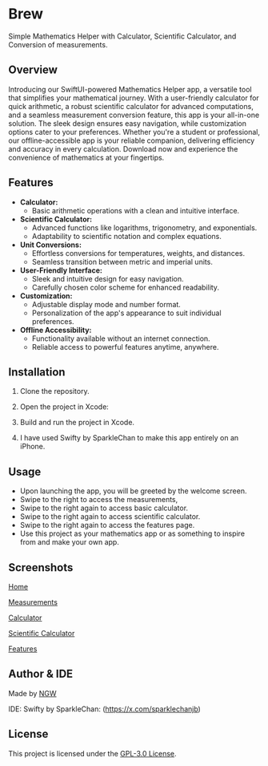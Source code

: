 # Brew

Simple Mathematics Helper with Calculator, Scientific Calculator, and Conversion of measurements.

## Overview

Introducing our SwiftUI-powered Mathematics Helper app, a versatile tool that simplifies your mathematical journey. With a user-friendly calculator for quick arithmetic, a robust scientific calculator for advanced computations, and a seamless measurement conversion feature, this app is your all-in-one solution. The sleek design ensures easy navigation, while customization options cater to your preferences. Whether you're a student or professional, our offline-accessible app is your reliable companion, delivering efficiency and accuracy in every calculation. Download now and experience the convenience of mathematics at your fingertips.

## Features

- **Calculator:**
  - Basic arithmetic operations with a clean and intuitive interface.  
- **Scientific Calculator:**
  - Advanced functions like logarithms, trigonometry, and exponentials.
  - Adaptability to scientific notation and complex equations.
- **Unit Conversions:**
  - Effortless conversions for temperatures, weights, and distances.
  - Seamless transition between metric and imperial units.
- **User-Friendly Interface:**
  - Sleek and intuitive design for easy navigation.
  - Carefully chosen color scheme for enhanced readability.
- **Customization:**
  - Adjustable display mode and number format.
  - Personalization of the app's appearance to suit individual preferences.
- **Offline Accessibility:**
  - Functionality available without an internet connection.
  - Reliable access to powerful features anytime, anywhere.

## Installation

1. Clone the repository.

2. Open the project in Xcode:

3. Build and run the project in Xcode.

4. I have used Swifty by SparkleChan to make this app entirely on an iPhone.

## Usage

- Upon launching the app, you will be greeted by the welcome screen.
- Swipe to the right to access the measurements,
- Swipe to the right again to access basic calculator.
- Swipe to the right again to access scientific calculator.
- Swipe to the right again to access the features page.
- Use this project as your mathematics app or as something to inspire from and make your own app.

## Screenshots

[Home](https://iili.io/J12BYeR.md.png)

[Measurements](https://iili.io/J12Babp.md.png)

[Calculator](https://iili.io/J12B75v.md.png)

[Scientific Calculator](https://iili.io/J12B5dJ.md.png)

[Features](https://iili.io/J12B0XI.md.png)

## Author & IDE

Made by [NGW](https://github.com/ngw69)

IDE: Swifty by SparkleChan: (https://x.com/sparklechanjb)

## License

This project is licensed under the [GPL-3.0 License](LICENSE).
